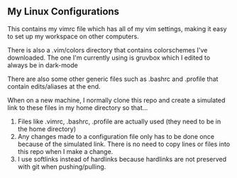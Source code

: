 ## My Linux Configurations

This contains my vimrc file which has all of my vim settings, making it easy to
set up my workspace on other computers.

There is also a .vim/colors directory that contains colorschemes I've
downloaded. The one I'm currently using is gruvbox which I edited to
always be in dark-mode

There are also some other generic files such as .bashrc and .profile that
contain edits/aliases at the end.

When on a new machine, I normally clone this repo and create a simulated link to
these files in my home directory so that...
1. Files like .vimrc, .bashrc, .profile are actually used (they need to be in
the home directory)
2. Any changes made to a configuration file only has to be done once because of
the simulated link. There is no need to copy lines or files into this repo when
I make a change.
3. I use softlinks instead of hardlinks because hardlinks are not preserved with
git when pushing/pulling.
